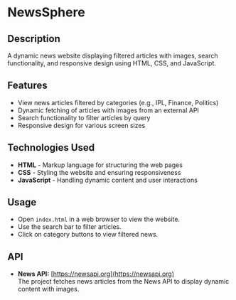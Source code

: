 # NewsSphere 

## Description
A dynamic news website displaying filtered articles with images, search functionality, and responsive design using HTML, CSS, and JavaScript.

## Features
- View news articles filtered by categories (e.g., IPL, Finance, Politics)
- Dynamic fetching of articles with images from an external API
- Search functionality to filter articles by query
- Responsive design for various screen sizes

## Technologies Used
- **HTML** - Markup language for structuring the web pages
- **CSS** - Styling the website and ensuring responsiveness
- **JavaScript** - Handling dynamic content and user interactions


## Usage
- Open `index.html` in a web browser to view the website.
- Use the search bar to filter articles.
- Click on category buttons to view filtered news.

## API
- **News API:** [https://newsapi.org](https://newsapi.org)  
  The project fetches news articles from the News API to display dynamic content with images.
